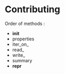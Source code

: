 Contributing
============

Order of methods :
- __init__
- properties
- iter_on_
- read_
- write_ 
- summary
- __repr__
